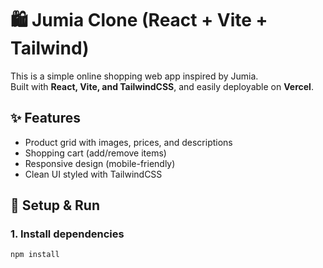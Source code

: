 # 🛍️ Jumia Clone (React + Vite + Tailwind)

This is a simple online shopping web app inspired by Jumia.  
Built with **React, Vite, and TailwindCSS**, and easily deployable on **Vercel**.

## ✨ Features
- Product grid with images, prices, and descriptions
- Shopping cart (add/remove items)
- Responsive design (mobile-friendly)
- Clean UI styled with TailwindCSS

## 🚀 Setup & Run

### 1. Install dependencies
```bash
npm install

